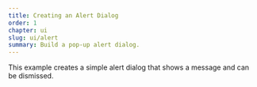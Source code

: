 ```yaml
---
title: Creating an Alert Dialog
order: 1
chapter: ui
slug: ui/alert
summary: Build a pop-up alert dialog.
---
```


<script>
  import CompatibilityWarning from '$lib/components/CompatibilityWarning.svelte';
</script>

<CompatibilityWarning name="Dialog" href="https://caniuse.com/dialog" />

This example creates a simple alert dialog that shows a message and can be dismissed.

